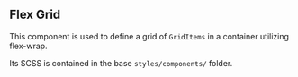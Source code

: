 ## Flex Grid

This component is used to define a grid of `GridItems` in a container utilizing flex-wrap.

Its SCSS is contained in the base `styles/components/` folder.

